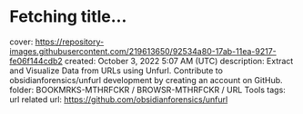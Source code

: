 # Fetching title...

cover: https://repository-images.githubusercontent.com/219613650/92534a80-17ab-11ea-9217-fe06f144cdb2
created: October 3, 2022 5:07 AM (UTC)
description: Extract and Visualize Data from URLs using Unfurl. Contribute to obsidianforensics/unfurl development by creating an account on GitHub.
folder: BOOKMRKS-MTHRFCKR / BROWSR-MTHRFCKR / URL Tools
tags: url related
url: https://github.com/obsidianforensics/unfurl